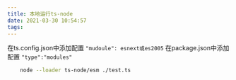 ```yaml
---
title: 本地运行ts-node
date: 2021-03-30 10:54:57
tags:
---
```


在ts.config.json中添加配置 `"mudoule": esnext或es2005`
在package.json中添加配置 `"type":"modules"`


```bash
    node --loader ts-node/esm ./test.ts
```